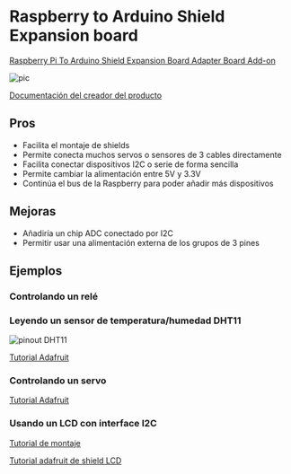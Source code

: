 # Raspberry to Arduino Shield Expansion board


[Raspberry Pi To Arduino Shield Expansion Board Adapter Board Add-on](http://www.icstation.com/raspberry-arduino-shield-expansion-board-adapter-board-p-5710.html)

![pic](http://www.icstation.com/images/big/products/5710_4_8525.jpg)

[Documentación del creador del producto](https://www.itead.cc/wiki/RPI_Arduino_Sheild_Add-on_V2.0S)

## Pros

* Facilita el montaje de shields
* Permite conecta muchos servos o sensores de 3 cables directamente
* Facilita conectar dispositivos I2C o serie de forma sencilla
* Permite cambiar la alimentación entre 5V y 3.3V
* Continúa el bus de la Raspberry para poder añadir más dispositivos

## Mejoras

* Añadiría un chip ADC conectado por I2C
* Permitir usar una alimentación externa de los grupos de 3 pines


## Ejemplos

### Controlando un relé

### Leyendo un sensor de temperatura/humedad DHT11

![pinout DHT11](http://domoticx.com/wp-content/uploads/DHT11-Pinout-keyes.jpg)

[Tutorial Adafruit](https://learn.adafruit.com/dht-humidity-sensing-on-raspberry-pi-with-gdocs-logging?view=all)

### Controlando un servo

[Tutorial Adafruit ](https://learn.adafruit.com/adafruits-raspberry-pi-lesson-8-using-a-servo-motor?view=all)

### Usando un LCD con interface I2C

[Tutorial de montaje](http://www.circuitbasics.com/raspberry-pi-i2c-lcd-set-up-and-programming/)

[Tutorial adafruit de shield LCD](https://learn.adafruit.com/adafruit-16x2-character-lcd-plus-keypad-for-raspberry-pi?view=all)
